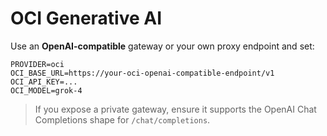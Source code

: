 # OCI Generative AI

Use an **OpenAI-compatible** gateway or your own proxy endpoint and set:

```
PROVIDER=oci
OCI_BASE_URL=https://your-oci-openai-compatible-endpoint/v1
OCI_API_KEY=...
OCI_MODEL=grok-4
```

> If you expose a private gateway, ensure it supports the OpenAI Chat Completions shape for `/chat/completions`.
